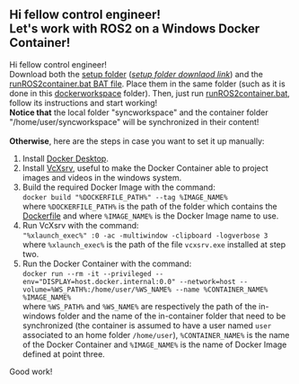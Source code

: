 ## Hi fellow control engineer! <br>Let's work with ROS2 on a Windows Docker Container!

Hi fellow control engineer!<br>
Download both the [setup folder][L0] ([*setup folder downlaod link*][L1]) and the [runROS2container.bat BAT file][L2]. Place them in the same folder (such as it is done in this [dockerworkspace][L3] folder). Then, just run [runROS2container.bat][L2], follow its instructions and start working!<br>
**Notice that** the local folder "syncworkspace" and the container folder "/home/user/syncworkspace" will be synchronized in their content!<br>
<br>
**Otherwise**, here are the steps in case you want to set it up manually:
1. Install [Docker Desktop][L4].
2. Install [VcXsrv][L5], useful to make the Docker Container able to project images and videos in the windows system.
3. Build the required Docker Image with the command:<br>
   ```docker build "%DOCKERFILE_PATH%" --tag %IMAGE_NAME%```<br>
   where ```%DOCKERFILE_PATH%``` is the path of the folder which contains the [Dockerfile][L6] and where ```%IMAGE_NAME%``` is the Docker Image name to use.
4. Run VcXsrv with the command:<br>
   ```"%xlaunch_exec%" :0 -ac -multiwindow -clipboard -logverbose 3```<br>
   where ```%xlaunch_exec%``` is the path of the file ```vcxsrv.exe``` installed at step two.
5. Run the Docker Container with the command:<br>
   ```docker run --rm -it --privileged --env="DISPLAY=host.docker.internal:0.0" --network=host --volume=%WS_PATH%:/home/user/%WS_NAME% --name %CONTAINER_NAME% %IMAGE_NAME%```<br>
   where ```%WS_PATH%``` and ```%WS_NAME%``` are respectively the path of the in-windows folder and the name of the in-container folder that need to be synchronized (the container is assumed to have a user named ```user``` associated to an home folder ```/home/user```), ```%CONTAINER_NAME%``` is the name of the Docker Container and ```%IMAGE_NAME%``` is the name of Docker Image defined at point three.

Good work!

[L0]: https://github.com/VincenzoLomba/DistributedAutonomousSystems/tree/master/dockerworkspace/setup
[L1]: https://downgit.github.io/#/home?url=https://github.com/VincenzoLomba/DistributedAutonomousSystems/tree/master/dockerworkspace/setup
[L2]: https://github.com/VincenzoLomba/DistributedAutonomousSystems/blob/master/dockerworkspace/runROS2container.bat
[L3]: https://github.com/VincenzoLomba/DistributedAutonomousSystems/tree/master/dockerworkspace
[L4]: https://www.docker.com/products/docker-desktop
[L5]: https://vcxsrv.com/
[L6]: https://github.com/VincenzoLomba/DistributedAutonomousSystems/blob/master/dockerworkspace/setup/imageBuilding/Dockerfile
